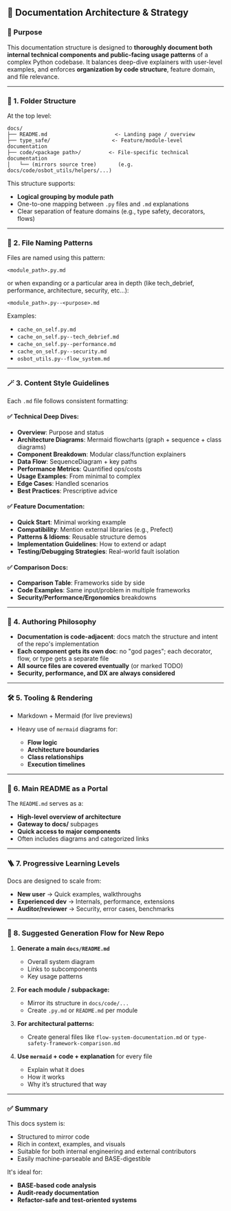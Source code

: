 
## 📘  Documentation Architecture & Strategy 

### 🎯 Purpose

This documentation structure is designed to **thoroughly document both internal technical components and public-facing usage patterns** of a complex Python codebase. It balances deep-dive explainers with user-level examples, and enforces **organization by code structure**, feature domain, and file relevance.

---

### 🧱 1. Folder Structure

At the top level:

```
docs/
├── README.md                      <- Landing page / overview
├── type_safe/                    <- Feature/module-level documentation
├── code/<package path>/         <- File-specific technical documentation
│   └── (mirrors source tree)       (e.g. docs/code/osbot_utils/helpers/...)
```

This structure supports:

* **Logical grouping by module path**
* One-to-one mapping between `.py` files and `.md` explanations
* Clear separation of feature domains (e.g., type safety, decorators, flows)

---

### 🧩 2. File Naming Patterns

Files are named using this pattern:

```
<module_path>.py.md
```
or when expanding or a particular area in depth (like tech_debrief, performance, architecture, security, etc...):

```
<module_path>.py--<purpose>.md
```

Examples:

* `cache_on_self.py.md`
* `cache_on_self.py--tech_debrief.md`
* `cache_on_self.py--performance.md`
* `cache_on_self.py--security.md`
* `osbot_utils.py--flow_system.md`


---

### 🪄 3. Content Style Guidelines

Each `.md` file follows consistent formatting:

#### ✅ Technical Deep Dives:

* **Overview**: Purpose and status 
* **Architecture Diagrams**: Mermaid flowcharts (graph + sequence + class diagrams)
* **Component Breakdown**: Modular class/function explainers
* **Data Flow**: SequenceDiagram + key paths
* **Performance Metrics**: Quantified ops/costs
* **Usage Examples**: From minimal to complex
* **Edge Cases**: Handled scenarios
* **Best Practices**: Prescriptive advice

#### ✅ Feature Documentation:

* **Quick Start**: Minimal working example
* **Compatibility**: Mention external libraries (e.g., Prefect)
* **Patterns & Idioms**: Reusable structure demos
* **Implementation Guidelines**: How to extend or adapt
* **Testing/Debugging Strategies**: Real-world fault isolation

#### ✅ Comparison Docs:

* **Comparison Table**: Frameworks side by side
* **Code Examples**: Same input/problem in multiple frameworks
* **Security/Performance/Ergonomics** breakdowns

---

### 🧠 4. Authoring Philosophy

* **Documentation is code-adjacent**: docs match the structure and intent of the repo's implementation
* **Each component gets its own doc**: no "god pages"; each decorator, flow, or type gets a separate file
* **All source files are covered eventually** (or marked TODO)
* **Security, performance, and DX are always considered**

---

### 🛠️ 5. Tooling & Rendering

* Markdown + Mermaid (for live previews)
* Heavy use of `mermaid` diagrams for:

  * **Flow logic**
  * **Architecture boundaries**
  * **Class relationships**
  * **Execution timelines**

---

### 📂 6. Main README as a Portal

The `README.md` serves as a:

* **High-level overview of architecture**
* **Gateway to docs/** subpages
* **Quick access to major components**
* Often includes diagrams and categorized links

---

### 🪜 7. Progressive Learning Levels

Docs are designed to scale from:

* **New user** → Quick examples, walkthroughs
* **Experienced dev** → Internals, performance, extensions
* **Auditor/reviewer** → Security, error cases, benchmarks

---

### 🧭 8. Suggested Generation Flow for New Repo

1. **Generate a main `docs/README.md`**

   * Overall system diagram
   * Links to subcomponents
   * Key usage patterns

2. **For each module / subpackage:**

   * Mirror its structure in `docs/code/...`
   * Create `.py.md` or `README.md` per module

3. **For architectural patterns:**

   * Create general files like `flow-system-documentation.md` or `type-safety-framework-comparison.md` 

4. **Use `mermaid` + code + explanation** for every file

   * Explain what it does
   * How it works
   * Why it’s structured that way
   
---

### ✅ Summary

This docs system is:

* Structured to mirror code
* Rich in context, examples, and visuals
* Suitable for both internal engineering and external contributors
* Easily machine-parseable and BASE-digestible

It's ideal for:

* **BASE-based code analysis**
* **Audit-ready documentation**
* **Refactor-safe and test-oriented systems**